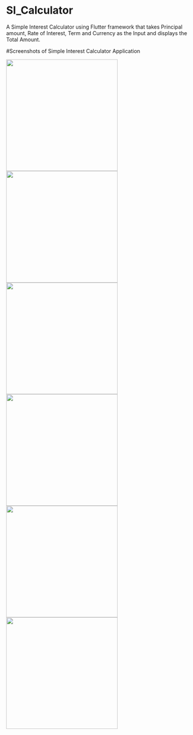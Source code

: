 # SI_Calculator

A Simple Interest Calculator using Flutter framework that takes Principal amount, Rate of Interest, Term and Currency as the Input and displays the Total Amount.

#Screenshots of Simple Interest Calculator Application

<img src="ss_1.png" height="300em" /> <img src="ss_2.png" height="300em" /> <img src="ss_3.png" height="300em" /> <img src="ss_4.png" height="300em" /> <img src="ss_5.png" height="300em" /> <img src="ss_6.png" height="300em" /> 
